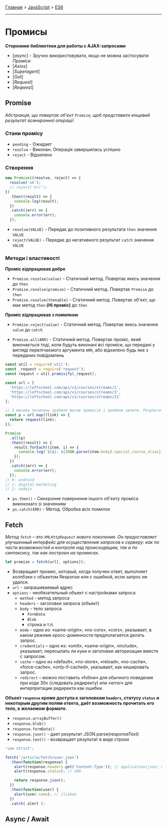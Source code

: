 [Главная](../README.md#readme) > [JavaScript](./README_JS.md#readme) > [ES6](./ES6.md#readme)

***

# Промисы

**Сторонние библиотеки для работы с AJAX-запросами**

* [*async*] - Зручно використовувати, якщо не можна застосувати *Проміси*
* [*Axios*]
* [*Superagent*]
* [*Got*]
* [*Request*]
* [*Reqwest*]

## Promise

*Абстракція, що повертає об'єкт `Promise`, щоб представити кінцевий результат асинхронної операції*

### Стани промісу

* `pending` - Ожидает
* `resolve` - Виконан. Операція завершилась успішно
* `reject` - Відхилено

### Створення

```javascript
new Promise((resolve, reject) => {
  resolve('ok');
  // reject('err');
})
  .then((result) => {
    console.log(result);
  })
  .catch((err) => {
    console.error(err);
  });
```

* `resolve(VALUE)` - Передає до позитивного результата `then` значення `VALUE`
* `reject(VALUE)` - Передає до негативного результат `catch` значення `VALUE`

### Методи і властивості

**Проміс відпрацював добре**
* `Promise.resolve(value)` - Статичний метод. Повертає якесь значення до `then`
* `Promise.resolve(promise)` - Статичний метод. Повертає `Promise` до `then`
* `Promise.resolve(thenable)` - Статичний метод. Повертає об'єкт, що має метод `then` **(Ні проміс)** до `then`

**Проміс відпрацював з помилкою**
* `Promise.reject(value)` - Статичний метод. Повертає якесь значення `value` до `catch`

* `Promise.all(ARR)` - Статичний метод. Повертає проміс, який виконається тоді, коли будуть виконані всі проміси, що передані у вигляді перелічаємого аргумента `ARR`, або відхилено будь яке з переданих повідомлень

```javascript
const util = require('util');
const _request = require('request');
const request = util.promisify(_request);

const url = [
  'https://loftschool.com/api/v1/courses/streams/1',
  'https://loftschool.com/api/v1/courses/streams/3',
  'https://loftschool.com/api/v1/courses/streams/21'
];

// З масива посилань зробили масив промісів і зробили запити. Результати перейдуть до `then`
const p = url.map((link) => {
  return request(link);
});

Promise
  .all(p)
  .then((result) => {
    result.forEach((item, i) => {
      console.log(`${i}: ${JSON.parse(item.body).special.course_alias}`);
    });
  })
  .catch((err) => {
    console.error(err);
  });
// 0: android
// 1: digital-marketing
// 2: nodejs
```

* `ps.then()` - Синхронне повернення іншого об'єкту проміса викононаго зі значенням
* `ps.catch(ERR)` - Метод. Обробка всіх помилок

## Fetch

*Метод `fetch` – это `XMLHttpRequest` нового поколения. Он предоставляет улучшенный интерфейс для осуществления запросов к серверу: как по части возможностей и контроля над происходящим, так и по синтаксису, так как построен на промисах.*

```javascript
let promise = fetch(url[, options]);
```

* Возвращает промис, который, когда получен ответ, выполняет коллбэки с объектом Response или с ошибкой, если запрос не удался.
* `url` - запрашиваемый адрес
* `options` - необязательный объект с настройками запроса
  * `method` - метод запроса
  * `headers` - заголовки запроса (объект)
  * `body` - тело запроса
    * `FormData`
    * `Blob`
    * строка и т.п.
  * `mode` - одно из: «same-origin», «no-cors», «cors», указывает, в каком режиме кросс-доменности предполагается делать запрос.
  * `credentials` – одно из: «omit», «same-origin», «include», указывает, пересылать ли куки и заголовки авторизации вместе с запросом.
  * `cache` – одно из «default», «no-store», «reload», «no-cache», «force-cache», «only-if-cached», указывает, как кешировать запрос.
  * `redirect` – можно поставить «follow» для обычного поведения при коде 30x (следовать редиректу) или «error» для интерпретации редиректа как ошибки.

**Объект `response` кроме доступа к заголовкам `headers`, статусу `status` и некоторым другим полям ответа, даёт возможность прочитать его тело, в желаемом формате.**

* `response.arrayBuffer()`
* `response.blob()`
* `response.formData()`
* `response.json()` - дает результат JSON.parse(responseText)
* `response.text()` - возвращает результат в виде строки

```javascript
'use strict';

fetch('/article/fetch/user.json')
  .then(function(response) {
    alert(response.headers.get('Content-Type')); // application/json; charset=utf-8
    alert(response.status); // 200

    return response.json();
  })
  .then(function(user) {
    alert(user.name); // iliakan
  })
  .catch( alert );
```

## Async / Await